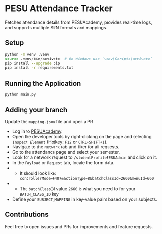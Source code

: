 # PESU Attendance Tracker

Fetches attendance details from PESUAcademy, provides real-time logs, and supports multiple SRN formats and mappings.

## Setup

```sh
python -m venv .venv
source .venv/bin/activate  # On Windows use `venv\Scripts\activate`
pip install --upgrade pip
pip install -r requirements.txt
```

## Running the Application

```sh
python main.py
```

## Adding your branch

Update the `mapping.json` file and open a PR

- Log in to [PESUAcademy](https://www.pesuacademy.com/Academy/s/studentProfilePESU).
- Open the developer tools by right-clicking on the page and selecting `Inspect Element` (Hotkey: `F12` or `CTRL+SHIFT+I`).
- Navigate to the `Network` tab and filter for all requests.
- Go to the attendance page and select your semester.
- Look for a network request to `/studentProfilePESUAdmin` and click on it.
- In the `Payload` or `Request` tab, locate the form data. 
- - It should look like: `controllerMode=6407&actionType=8&batchClassId=2660&menuId=660`
- - The `batchClassId` value `2660` is what you need to for your `BATCH_CLASS_ID` key
- Define your `SUBJECT_MAPPING` in key-value pairs based on your subjects.


## Contributions

Feel free to open issues and PRs for improvements and feature requests.
